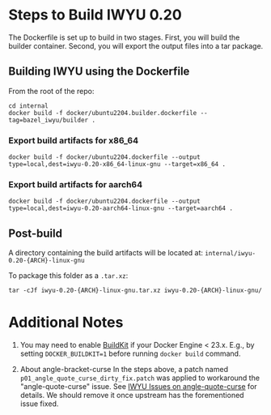 # Steps to Build IWYU 0.20
The Dockerfile is set up to build in two stages. First, you will build the builder container. Second, you will export the output files into a tar package.

## Building IWYU using the Dockerfile
From the root of the repo:
```
cd internal
docker build -f docker/ubuntu2204.builder.dockerfile --tag=bazel_iwyu/builder .
```

### Export build artifacts for x86_64

```
docker build -f docker/ubuntu2204.dockerfile --output type=local,dest=iwyu-0.20-x86_64-linux-gnu --target=x86_64 .
```

### Export build artifacts for aarch64
```
docker build -f docker/ubuntu2204.dockerfile --output type=local,dest=iwyu-0.20-aarch64-linux-gnu --target=aarch64 .
```

## Post-build
A directory containing the build artifacts will be located at: `internal/iwyu-0.20-{ARCH}-linux-gnu`

To package this folder as a `.tar.xz`:
```
tar -cJf iwyu-0.20-{ARCH}-linux-gnu.tar.xz iwyu-0.20-{ARCH}-linux-gnu/
```

# Additional Notes
1. You may need to enable [BuildKit](https://docs.docker.com/build/buildkit/) if your Docker Engine < 23.x.
   E.g., by setting `DOCKER_BUILDKIT=1` before running `docker build` command.

2. About angle-bracket-curse
   In the steps above, a patch named `p01_angle_quote_curse_dirty_fix.patch` was applied to workaround the
   "angle-quote-curse" issue. See [IWYU Issues on angle-quote-curse](https://github.com/include-what-you-use/include-what-you-use/issues?q=angle+label%3Aangle-quote-curse) for details.
   We should remove it once upstream has the forementioned issue fixed.



